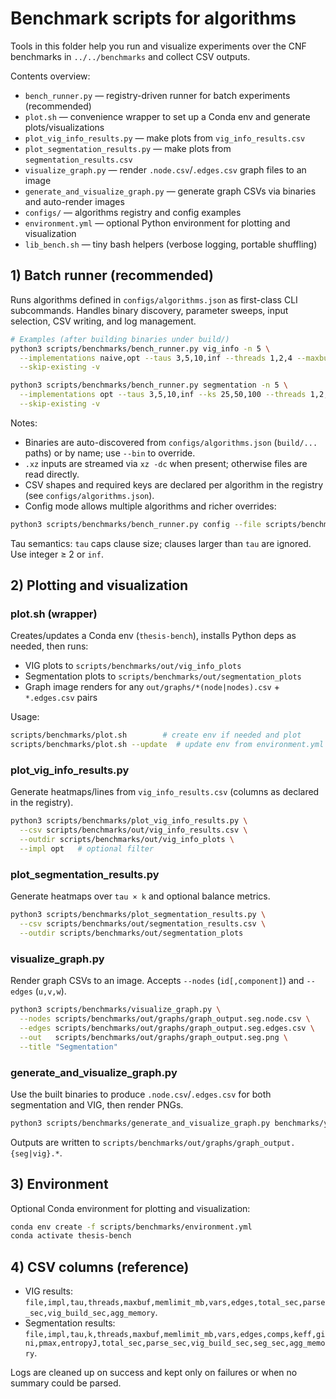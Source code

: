 # Benchmark scripts for algorithms

Tools in this folder help you run and visualize experiments over the CNF benchmarks in `../../benchmarks` and collect CSV outputs.

Contents overview:

- `bench_runner.py` — registry-driven runner for batch experiments (recommended)
- `plot.sh` — convenience wrapper to set up a Conda env and generate plots/visualizations
- `plot_vig_info_results.py` — make plots from `vig_info_results.csv`
- `plot_segmentation_results.py` — make plots from `segmentation_results.csv`
- `visualize_graph.py` — render `.node.csv`/`.edges.csv` graph files to an image
- `generate_and_visualize_graph.py` — generate graph CSVs via binaries and auto-render images
- `configs/` — algorithms registry and config examples
- `environment.yml` — optional Python environment for plotting and visualization
- `lib_bench.sh` — tiny bash helpers (verbose logging, portable shuffling)

## 1) Batch runner (recommended)

Runs algorithms defined in `configs/algorithms.json` as first-class CLI subcommands. Handles binary discovery, parameter sweeps, input selection, CSV writing, and log management.

```bash
# Examples (after building binaries under build/)
python3 scripts/benchmarks/bench_runner.py vig_info -n 5 \
  --implementations naive,opt --taus 3,5,10,inf --threads 1,2,4 --maxbufs 50000000,100000000 \
  --skip-existing -v

python3 scripts/benchmarks/bench_runner.py segmentation -n 5 \
  --implementations opt --taus 3,5,10,inf --ks 25,50,100 --threads 1,2,4 \
  --skip-existing -v
```

Notes:

- Binaries are auto-discovered from `configs/algorithms.json` (`build/...` paths) or by name; use `--bin` to override.
- `.xz` inputs are streamed via `xz -dc` when present; otherwise files are read directly.
- CSV shapes and required keys are declared per algorithm in the registry (see `configs/algorithms.json`).
- Config mode allows multiple algorithms and richer overrides:

```bash
python3 scripts/benchmarks/bench_runner.py config --file scripts/benchmarks/configs/example_configs.json -v
```

Tau semantics: `tau` caps clause size; clauses larger than `tau` are ignored. Use integer ≥ 2 or `inf`.

## 2) Plotting and visualization

### plot.sh (wrapper)

Creates/updates a Conda env (`thesis-bench`), installs Python deps as needed, then runs:

- VIG plots to `scripts/benchmarks/out/vig_info_plots`
- Segmentation plots to `scripts/benchmarks/out/segmentation_plots`
- Graph image renders for any `out/graphs/*(node|nodes).csv` + `*.edges.csv` pairs

Usage:

```bash
scripts/benchmarks/plot.sh        # create env if needed and plot
scripts/benchmarks/plot.sh --update  # update env from environment.yml before plotting
```

### plot_vig_info_results.py

Generate heatmaps/lines from `vig_info_results.csv` (columns as declared in the registry).

```bash
python3 scripts/benchmarks/plot_vig_info_results.py \
  --csv scripts/benchmarks/out/vig_info_results.csv \
  --outdir scripts/benchmarks/out/vig_info_plots \
  --impl opt   # optional filter
```

### plot_segmentation_results.py

Generate heatmaps over `tau × k` and optional balance metrics.

```bash
python3 scripts/benchmarks/plot_segmentation_results.py \
  --csv scripts/benchmarks/out/segmentation_results.csv \
  --outdir scripts/benchmarks/out/segmentation_plots
```

### visualize_graph.py

Render graph CSVs to an image. Accepts `--nodes` (`id[,component]`) and `--edges` (`u,v,w`).

```bash
python3 scripts/benchmarks/visualize_graph.py \
  --nodes scripts/benchmarks/out/graphs/graph_output.seg.node.csv \
  --edges scripts/benchmarks/out/graphs/graph_output.seg.edges.csv \
  --out   scripts/benchmarks/out/graphs/graph_output.seg.png \
  --title "Segmentation"
```

### generate_and_visualize_graph.py

Use the built binaries to produce `.node.csv`/`.edges.csv` for both segmentation and VIG, then render PNGs.

```bash
python3 scripts/benchmarks/generate_and_visualize_graph.py benchmarks/your.cnf.xz
```

Outputs are written to `scripts/benchmarks/out/graphs/graph_output.{seg|vig}.*`.

## 3) Environment

Optional Conda environment for plotting and visualization:

```bash
conda env create -f scripts/benchmarks/environment.yml
conda activate thesis-bench
```

## 4) CSV columns (reference)

- VIG results: `file,impl,tau,threads,maxbuf,memlimit_mb,vars,edges,total_sec,parse_sec,vig_build_sec,agg_memory`.
- Segmentation results: `file,impl,tau,k,threads,maxbuf,memlimit_mb,vars,edges,comps,keff,gini,pmax,entropyJ,total_sec,parse_sec,vig_build_sec,seg_sec,agg_memory`.

Logs are cleaned up on success and kept only on failures or when no summary could be parsed.
